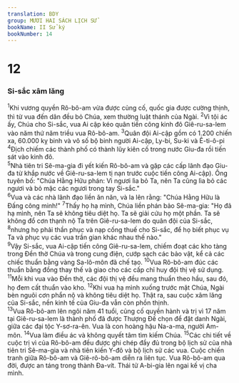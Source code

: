 ```yaml
---
translation: BDY
group: MƯƠI HAI SÁCH LỊCH SỬ
bookName: II Sử ký 
bookNumber: 14
---
```


<div class="title"><h1>12</h1><h3>Si-sắc xâm lăng</h3></div>
<span class="verse 2su_12_1"><sup>1</sup>Khi vương quyền Rô-bô-am vừa được củng cố, quốc gia được cường thịnh, thì từ vua đến dân đều bỏ Chúa, xem thường luật thánh của Ngài. </span>
<span class="verse 2su_12_2"><sup>2</sup>Vì tội ác ấy, Chúa cho Si-sắc, vua Ai cập kéo quân tiến công kinh đô Giê-ru-sa-lem vào năm thứ năm triều vua Rô-bô-am. </span>
<span class="verse 2su_12_3"><sup>3</sup>Quân đội Ai-cập gồm có 1.200 chiến xa, 60.000 kỵ binh và vô số bộ binh người Ai-cập, Ly-bi, Su-ki và Ê-ti-ô-pi </span>
<span class="verse 2su_12_4"><sup>4</sup>Địch chiếm các thành phố có thành lũy kiên cố trong nước Giu-đa rồi tiến sát vào kinh đô.<br/></span>
<span class="verse 2su_12_5"><sup>5</sup>Nhà tiên tri Sê-ma-gia đi yết kiến Rô-bô-am và gặp các cấp lãnh đạo Giu-đa từ khắp nước về Giê-ru-sa-lem tị nạn trước cuộc tiến công Ai-cập). Ông tuyên bố: &#34;Chúa Hằng Hữu phán: Vì ngươi lìa bỏ Ta, nên Ta cũng lìa bỏ các ngươi và bỏ mặc các ngươi trong tay Si-sắc.&#34;<br/></span>
<span class="verse 2su_12_6"><sup>6</sup>Vua và các nhà lãnh đạo liền ăn năn, và la lên rằng: &#34;Chúa Hằng Hữu là Đấng công minh!&#34; </span>
<span class="verse 2su_12_7"><sup>7</sup>Thấy họ hạ mình, Chúa liền phán bảo Sê-ma-gia: &#34;Họ đã hạ mình, nên Ta sẽ không tiêu diệt họ. Ta sẽ giải cứu họ một phần. Ta sẽ không đổ cơn thạnh nộ Ta trên Giê-ru-sa-lem do quân đội của Si-sắc, </span>
<span class="verse 2su_12_8"><sup>8</sup>nhưng họ phải thần phục và nạp cống thuế cho Si-sắc, để họ biết phục vụ Ta và phục vụ các vua trần gian khác nhau thế nào.&#34;<br/></span>
<span class="verse 2su_12_9"><sup>9</sup>Vậy Si-sắc, vua Ai-cập tiến công Giê-ru-sa-lem, chiếm đoạt các kho tàng trong Đền thờ Chúa và trong cung điện, cướp sạch các bảo vật, kể cả các chiếc thuẩn bằng vàng Sa-lô-môn đã chế tạo. </span>
<span class="verse 2su_12_10"><sup>10</sup>Vua Rô-bô-am đúc các thuẩn bằng đồng thay thế và giao cho các cấp chỉ huy đội thị vệ sử dụng. </span>
<span class="verse 2su_12_11"><sup>11</sup>Mỗi khi vua vào Đền thờ, các đội thị vệ đều mang thuẩn theo hầu, sau đó, họ đem cất thuẩn vào kho. </span>
<span class="verse 2su_12_12"><sup>12</sup>Khi vua hạ mình xuống trước mặt Chúa, Ngài bèn nguôi cơn phẩn nộ và không tiêu diệt họ. Thật ra, sau cuộc xâm lăng của Si-sắc, nền kinh tế của Giu-đa vẫn còn phồn thịnh.<br/></span>
<span class="verse 2su_12_13"><sup>13</sup>Vua Rô-bô-am lên ngôi năm 41 tuổi, củng cố quyền hành và trị vì 17 năm tại Giê-ru-sa-lem là thành phố đã được Thượng Đế chọn để đặt danh Ngài, giữa các đại tộc Y-sơ-ra-ên. Vua là con hoàng hậu Na-a-ma, người Am-môn. </span>
<span class="verse 2su_12_14"><sup>14</sup>Vua làm điều ác và không quyết tâm tìm kiếm Chúa. </span>
<span class="verse 2su_12_15"><sup>15</sup>Các chi tiết về cuộc trị vì của Rô-bô-am đều được ghi chép đầy đủ trong bộ lịch sử của nhà tiên tri Sê-ma-gia và nhà tiên kiến Y-đô và bộ lịch sử các vua. Cuộc chiến tranh giữa Rô-bô-am và Giê-rô-bô-am diễn ra liên tục. Vua Rô-bô-am qua đời, được an táng trong thành Đa-vít. Thái tử A-bi-gia lên ngai kế vị cha mình.</span>
